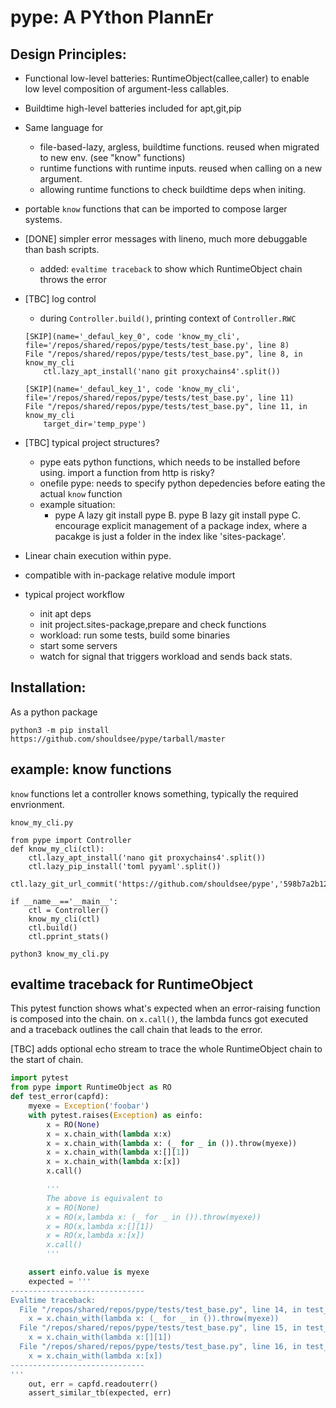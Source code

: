 # pype: A PYthon PlannEr


## Design Principles:

- Functional low-level batteries: RuntimeObject(callee,caller) to enable low level composition
of argument-less callables.
- Buildtime high-level batteries included for apt,git,pip
- Same language for 
   - file-based-lazy, argless, buildtime functions. reused when migrated to new env. (see "know" functions)
   - runtime functions with runtime inputs. reused when calling on a new argument.
   - allowing runtime functions to check buildtime deps when initing.
- portable `know` functions that can be imported to compose larger systems. 
- [DONE] simpler error messages with lineno, much more debuggable than bash scripts.
   - added: `evaltime traceback` to show which RuntimeObject chain throws the error
- [TBC] log control
   - during `Controller.build()`, printing context of `Controller.RWC`
    ```
    [SKIP](name='_defaul_key_0', code 'know_my_cli', file='/repos/shared/repos/pype/tests/test_base.py', line 8)
    File "/repos/shared/repos/pype/tests/test_base.py", line 8, in know_my_cli
        ctl.lazy_apt_install('nano git proxychains4'.split())

    [SKIP](name='_defaul_key_1', code 'know_my_cli', file='/repos/shared/repos/pype/tests/test_base.py', line 11)
    File "/repos/shared/repos/pype/tests/test_base.py", line 11, in know_my_cli
        target_dir='temp_pype')
    ```
    
- [TBC] typical project structures? 
    - pype eats python functions, which needs to be installed before using. import a function from http is risky?
    - onefile pype: needs to specify python depedencies before eating the actual `know` function
    - example situation: 
       - pype A lazy git install pype B. pype B lazy git install pype C. encourage explicit management of a package index,
       where a pacakge is just a folder in the index like 'sites-package'.
- Linear chain execution within pype.
- compatible with in-package relative module import 
- typical project workflow
    - init apt deps
    - init project.sites-package,prepare and check functions
    - workload: run some tests, build some binaries
    - start some servers
    - watch for signal that triggers workload and sends back stats.


## Installation:

As a python package

`python3 -m pip install https://github.com/shouldsee/pype/tarball/master`

## example: know functions

`know` functions let a controller knows something, typically the required envrionment.

`know_my_cli.py`

```python3
from pype import Controller
def know_my_cli(ctl):
    ctl.lazy_apt_install('nano git proxychains4'.split())
    ctl.lazy_pip_install('toml pyyaml'.split())
    ctl.lazy_git_url_commit('https://github.com/shouldsee/pype','598b7a2b1201d138260c22119afd7b4d5449fe97')
    
if __name__=='__main__':
    ctl = Controller()
    know_my_cli(ctl)
    ctl.build()
    ctl.pprint_stats()
```
 
`python3 know_my_cli.py`

## evaltime traceback for RuntimeObject


This pytest function shows what's expected when an error-raising function
is composed into the chain. on `x.call()`, the lambda funcs got executed
and a traceback outlines the call chain that leads to the error.

[TBC] adds optional echo stream to trace the whole RuntimeObject chain
to the start of chain.

```python
import pytest
from pype import RuntimeObject as RO
def test_error(capfd):
    myexe = Exception('foobar')
    with pytest.raises(Exception) as einfo:
        x = RO(None)
        x = x.chain_with(lambda x:x)
        x = x.chain_with(lambda x: (_ for _ in ()).throw(myexe))
        x = x.chain_with(lambda x:[][1])
        x = x.chain_with(lambda x:[x])
        x.call()

        '''
        The above is equivalent to 
        x = RO(None)
        x = RO(x,lambda x: (_ for _ in ()).throw(myexe))
        x = RO(x,lambda x:[][1])
        x = RO(x,lambda x:[x])
        x.call()
        '''

    assert einfo.value is myexe
    expected = '''
------------------------------
Evaltime traceback:
  File "/repos/shared/repos/pype/tests/test_base.py", line 14, in test_error
    x = x.chain_with(lambda x: (_ for _ in ()).throw(myexe))
  File "/repos/shared/repos/pype/tests/test_base.py", line 15, in test_error
    x = x.chain_with(lambda x:[][1])
  File "/repos/shared/repos/pype/tests/test_base.py", line 16, in test_error
    x = x.chain_with(lambda x:[x])
------------------------------
'''
    out, err = capfd.readouterr()
    assert_similar_tb(expected, err)

```
